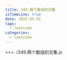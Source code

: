 ```yaml
---
title: 349.两个数组的交集
isTimeLine: true
date: 2025-05-01
tags:
  - leetcode
categories:
  - leetcode
---
```


<<< ./349.两个数组的交集.js
